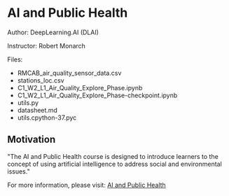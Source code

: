# AI and Public Health

Author: DeepLearning.AI (DLAI)

Instructor: Robert Monarch

Files:
* RMCAB_air_quality_sensor_data.csv
* stations_loc.csv
* C1_W2_L1_Air_Quality_Explore_Phase.ipynb
* C1_W2_L1_Air_Quality_Explore_Phase-checkpoint.ipynb
* utils.py
* datasheet.md
* utils.cpython-37.pyc

## Motivation

"The AI and Public Health course is designed to introduce learners to the concept of using artificial intelligence to address social and environmental issues."

For more information, please visit: [AI and Public Health](https://www.coursera.org/learn/ai-and-public-health)
